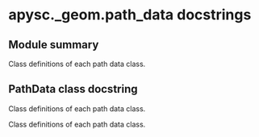 # apysc._geom.path_data docstrings

## Module summary

Class definitions of each path data class.

## PathData class docstring

Class definitions of each path data class.

Class definitions of each path data class.